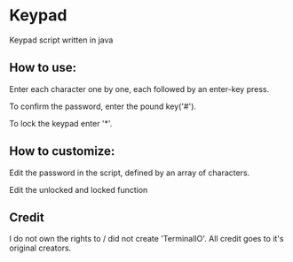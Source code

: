 # Keypad
Keypad script written in java

## How to use:
Enter each character one by one, each followed by an enter-key press.

To confirm the password, enter the pound key('#').

To lock the keypad enter '*'.

## How to customize: 
Edit the password in the script, defined by an array of characters.

Edit the unlocked and locked function 


## Credit
I do not own the rights to / did not create 'TerminalIO'. All credit goes to it's original creators.
